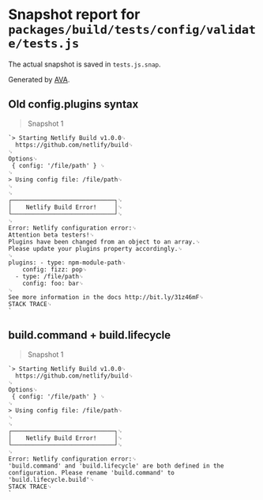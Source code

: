# Snapshot report for `packages/build/tests/config/validate/tests.js`

The actual snapshot is saved in `tests.js.snap`.

Generated by [AVA](https://ava.li).

## Old config.plugins syntax

> Snapshot 1

    `> Starting Netlify Build v1.0.0␊
      https://github.com/netlify/build␊
    ␊
    Options␊
     { config: '/file/path' } ␊
    ␊
    > Using config file: /file/path␊
    ␊
    ␊
    ┌─────────────────────────────┐␊
    │    Netlify Build Error!     │␊
    └─────────────────────────────┘␊
    ␊
    Error: Netlify configuration error:␊
    Attention beta testers!␊
    Plugins have been changed from an object to an array.␊
    Please update your plugins property accordingly.␊
    ␊
    plugins: - type: npm-module-path␊
        config: fizz: pop␊
      - type: /file/path␊
        config: foo: bar␊
    ␊
    See more information in the docs http://bit.ly/31z46mF␊
    STACK TRACE␊
    `

## build.command + build.lifecycle

> Snapshot 1

    `> Starting Netlify Build v1.0.0␊
      https://github.com/netlify/build␊
    ␊
    Options␊
     { config: '/file/path' } ␊
    ␊
    > Using config file: /file/path␊
    ␊
    ␊
    ┌─────────────────────────────┐␊
    │    Netlify Build Error!     │␊
    └─────────────────────────────┘␊
    ␊
    Error: Netlify configuration error:␊
    'build.command' and 'build.lifecycle' are both defined in the configuration. Please rename 'build.command' to 'build.lifecycle.build'␊
    STACK TRACE␊
    `

